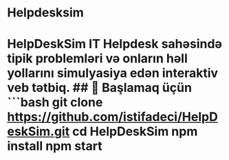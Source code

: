 # Helpdesksim
# HelpDeskSim  IT Helpdesk sahəsində tipik problemləri və onların həll yollarını simulyasiya edən interaktiv veb tətbiq.  ## 🚀 Başlamaq üçün  ```bash git clone https://github.com/istifadeci/HelpDeskSim.git cd HelpDeskSim npm install npm start
